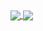 <a href="https://github.com/anuraghazra/github-readme-stats">
  <img align="center" src="https://github-readme-stats.vercel.app/api?username=ibrahim-sall&show_icons=true&theme=radical&hide=stars&hide_border=true&rank_icon=percentile" />
</a>

<a href="https://github.com/anuraghazra/github-readme-stats">
  <img align="center" src="https://github-readme-stats.vercel.app/api/top-langs/?username=ibrahim-sall&layout=compact&theme=radical&include_all_commits=true&hide_border=true" />
</a>
